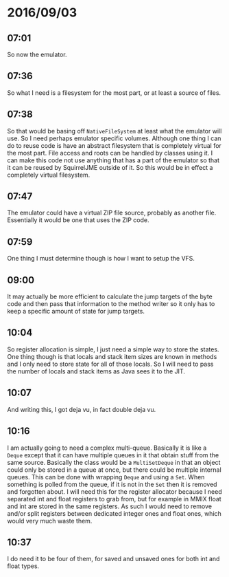 # 2016/09/03

## 07:01

So now the emulator.

## 07:36

So what I need is a filesystem for the most part, or at least a source of
files.

## 07:38

So that would be basing off `NativeFileSystem` at least what the emulator
will use. So I need perhaps emulator specific volumes. Although one thing I
can do to reuse code is have an abstract filesystem that is completely
virtual for the most part. File access and roots can be handled by classes
using it. I can make this code not use anything that has a part of the
emulator so that it can be reused by SquirrelJME outside of it. So this
would be in effect a completely virtual filesystem.

## 07:47

The emulator could have a virtual ZIP file source, probably as another file.
Essentially it would be one that uses the ZIP code.

## 07:59

One thing I must determine though is how I want to setup the VFS.

## 09:00

It may actually be more efficient to calculate the jump targets of the byte
code and then pass that information to the method writer so it only has to
keep a specific amount of state for jump targets.

## 10:04

So register allocation is simple, I just need a simple way to store the states.
One thing though is that locals and stack item sizes are known in methods and
I only need to store state for all of those locals. So I will need to pass the
number of locals and stack items as Java sees it to the JIT.

## 10:07

And writing this, I got deja vu, in fact double deja vu.

## 10:16

I am actually going to need a complex multi-queue. Basically it is like a
`Deque` except that it can have multiple queues in it that obtain stuff from
the same source. Basically the class would be a `MultiSetDeque` in that an
object could only be stored in a queue at once, but there could be multiple
internal queues. This can be done with wrapping `Deque` and using a `Set`.
When something is polled from the queue, if it is not in the `Set` then it
is removed and forgotten about. I will need this for the register allocator
because I need separated int and float registers to grab from, but for example
in MMIX float and int are stored in the same registers. As such I would need to
remove and/or split registers between dedicated integer ones and float ones,
which would very much waste them.

## 10:37

I do need it to be four of them, for saved and unsaved ones for both int and
float types.

